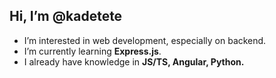 ## Hi, I’m @kadetete

* I’m interested in web development, especially on backend.
* I’m currently learning **Express.js**.
* I already have knowledge in **JS/TS, Angular, Python.**

